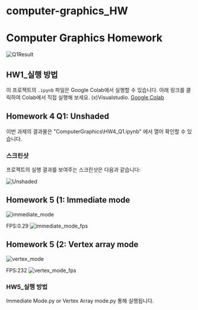 # computer-graphics_HW




# Computer Graphics Homework




![Q1Result](https://github.com/WoonBong/computer-graphics_HW/assets/84709612/a240eb60-9966-42f3-9407-d2338775adf8)


## HW1_실행 방법

이 프로젝트의 `.ipynb` 파일은 Google Colab에서 실행할 수 있습니다. 아래 링크를 클릭하여 Colab에서 직접 실행해 보세요.
(x)Visualstudio.
[Google Colab](https://colab.research.google.com/)


## Homework 4 Q1: Unshaded

이번 과제의 결과물은 "ComputerGraphics\HW4_Q1.ipynb" 에서 열어 확인할 수 있습니다.


### 스크린샷
프로젝트의 실행 결과를 보여주는 스크린샷은 다음과 같습니다:

![Unshaded](https://github.com/WoonBong/computer-graphics_HW/assets/84709612/007f139e-e2cc-40f5-bf45-f9901c68287a)


## Homework 5 (1: Immediate mode
![immediate_mode](https://github.com/WoonBong/computer-graphics_HW/assets/84709612/cda516f2-ea83-44ed-af72-db18b0ebb495)

FPS:0.29
![immediate_mode_fps](https://github.com/WoonBong/computer-graphics_HW/assets/84709612/4288693d-2e8f-43b1-8ba0-c042375ef2f0)

## Homework 5 (2: Vertex array mode
![vertex_mode](https://github.com/WoonBong/computer-graphics_HW/assets/84709612/e9c73d75-d05e-47a9-8361-c2385c8946c4)

FPS:232
![vertex_mode_fps](https://github.com/WoonBong/computer-graphics_HW/assets/84709612/4c667c88-a520-4d08-913e-b112b0f6a003)
### HW5_실행 방법
Immediate Mode.py or Vertex Array mode.py 통해 실행됩니다.
